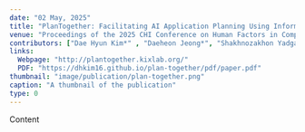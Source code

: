 ```yaml
---
date: "02 May, 2025"
title: "PlanTogether: Facilitating AI Application Planning Using Information Graphs and Large Language Models"
venue: "Proceedings of the 2025 CHI Conference on Human Factors in Computing Systems (To Appear)"
contributors: ["Dae Hyun Kim*" , "Daeheon Jeong*", "Shakhnozakhon Yadgarova", "Hyungyu Shin", "Jinho Son", "Hariharan Subramonyam", "Juho Kim"]
links:
  Webpage: "http://plantogether.kixlab.org/"
  PDF: "https://dhkim16.github.io/plan-together/pdf/paper.pdf"
thumbnail: "image/publication/plan-together.png"
caption: "A thumbnail of the publication"
type: 0
---
```


Content